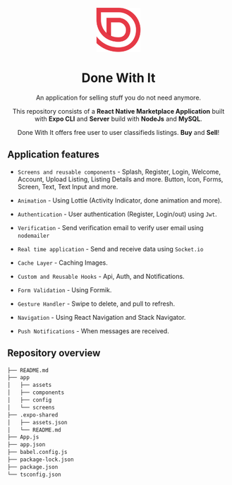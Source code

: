 <p align="center">
    <a href="https://expo.dev/@diogoskfl/DoneWithIt">
        <img src="app/assets/logo-red.png" width="100" alt="Done With It Logo"/>
    </a>
    <h1 align="center"> Done With It </h1>
</p>

<p align="center">
    An application for selling stuff you do not need anymore.
</p>

<p align="center">
    This repository consists of a <strong>React Native Marketplace Application</strong> built with <strong>Expo CLI</strong> and <strong>Server</Strong> build with <strong>NodeJs</strong> and <strong>MySQL</strong>.
</p>

<p align="center">
    Done With It offers free user to user classifieds listings. <strong>Buy</strong> and <strong>Sell</strong>!
</p>

## Application features

- `Screens and reusable components` - Splash, Register, Login, Welcome, Account, Upload Listing, Listing Details and more. Button, Icon, Forms, Screen, Text, Text Input and more.

- `Animation` - Using Lottie (Activity Indicator, done animation and more).

- `Authentication` - User authentication (Register, Login/out) using `Jwt`.

- `Verification` - Send verification email to verify user email using `nodemailer`

- `Real time application` - Send and receive data using `Socket.io`

- `Cache Layer` - Caching Images.

- `Custom and Reusable Hooks` - Api, Auth, and Notifications.

- `Form Validation` - Using Formik.

- `Gesture Handler` - Swipe to delete, and pull to refresh.

- `Navigation` - Using React Navigation and Stack Navigator.

- `Push Notifications` - When messages are received.

## Repository overview

```bash
├── README.md
├── app
│   ├── assets
│   ├── components
│   ├── config
│   └── screens
├── .expo-shared
│   ├── assets.json
│   └── README.md
├── App.js
├── app.json
├── babel.config.js
├── package-lock.json
├── package.json
└── tsconfig.json
```
